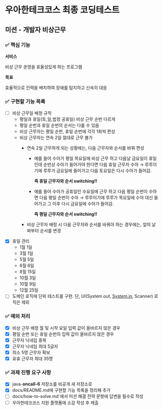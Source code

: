 # 우아한테크코스 최종 코딩테스트

## 미션 - 개발자 비상근무

### ✅ 핵심 기능

**서비스**

비상 근무 운영을 효율성있게 하는 프로그램

**목표**

효율적으로 인력을 배치하여 장애를 탐지하고 신속히 대응

### ✅ 구현할 기능 목록

- [ ]  비상 근무일 배정 규칙
    - 평일과 휴일(토,일,법정 공휴일) 비상 근무 순번 다르게
    - 평일 순번과 휴일 순번의 순서는 다를 수 있음
    - 비상 근무자는 평일 순번, 휴일 순번에 각각 1회씩 편성
    - 비상 근무자는 연속 2일 절대로 근무 불가
        - 연속 2일 근무하게 되는 상황에는, 다음 근무자와 순서를 바꿔 편성
            - 예를 들어 수아가 평일 목요일에 비상 근무 하고 다음날 금요일이 휴일인데 순번상 수아가 들어가야 한다면 다음 휴일 근무자 수아 → 루루이기에 루루가 금요일에 들어가고 다음 토요일은 다시 수아가 들어감.

              **즉 휴일 근무자와 순서 switching!!**

            - 예를 들어 수아가 공휴일인 수요일에 근무 하고 다음 평일 순번이 수아면 다음 평일 순번이 수아 → 루루이기에 루루가 목요일에 수아 대신 들어가고 그 이후 다시 금요일에 수아가 들어감.

              **즉 평일 근무자와 순서 switching!!**

        - 비상 근무자 배정 시 다음 근무자와 순서를 바꿔야 하는 경우에는, 앞의 날짜부터 순서를 변경
- [X]  휴일  관리
    - 1월 1일
    - 3월 1일
    - 5월 5일
    - 6월 6일
    - 8월 15일
    - 10월 3일
    - 10월 9일
    - 12월 25일
- [ ]  도메인 로직에 단위 테스트를 구현. 단, UI(System.out, [System.in](http://system.in/), Scanner) 로직은 제외

### ✅ 예외 처리

- [X]  비상 근무 배정 월 및 시작 요일 입력 값이 올바르지 않은 경우
- [X]  평일 순번 또는 휴일 순번의 입력 값이 올바르지 않은 경우
- [X]  근무자 닉네임 중복
- [X]  근무자 닉네임 최대 5글자
- [X]  최소 5명 근무자 확보
- [x]  유휴 근무자 최대 35명

### ✅ 과제 진행 요구 사항

- [X]  java-**oncall-6** 저장소를 비공개 새 저장소로
- [X]  docs/README.md에 구현할 기능 목록을 정리해 추가
- [ ]  docs/how-to-solve.md`에서 미션 해결 전략 문항에 답변을 필수로 작성
- [ ]  우아한테크코스 지원 플랫폼에 소감 작성 후 제출